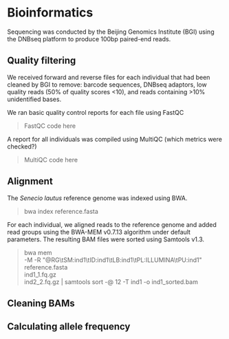# Bioinformatics
Sequencing was conducted by the Beijing Genomics Institute (BGI) using the DNBseq platform to produce 100bp paired-end reads.

## Quality filtering
We received forward and reverse files for each individual that had been cleaned by BGI to remove: barcode sequences, DNBseq adaptors, low quality reads (50% of quality scores <10), and reads containing >10% unidentified bases. 

We ran basic quality control reports for each file using FastQC
> FastQC code here

A report for all individuals was compiled using MultiQC (which metrics were checked?)
> MultiQC code here


## Alignment

The *Senecio lautus* reference genome was indexed using BWA.
> bwa index reference.fasta

For each individual, we aligned reads to the reference genome and added read groups using the BWA-MEM v0.7.13 algorithm under default parameters. The resulting BAM files were sorted using Samtools v1.3.

> bwa mem \
> -M -R "@RG\tSM:ind1\tID:ind1\tLB:ind1\tPL:ILLUMINA\tPU:ind1" \
        reference.fasta \
        ind1_1.fq.gz \
        ind2_2.fq.gz |
> samtools sort -@ 12 -T ind1 -o ind1_sorted.bam


## Cleaning BAMs

## Calculating allele frequency

